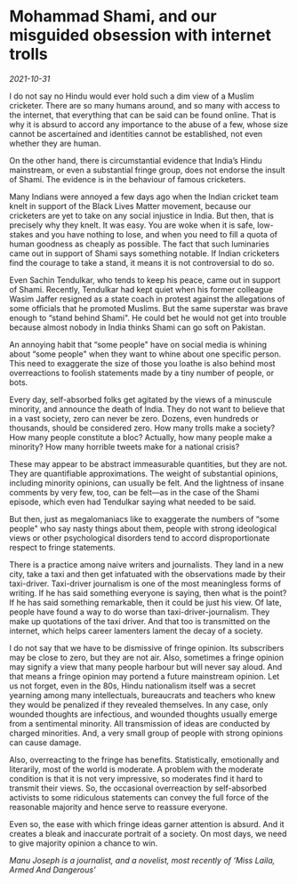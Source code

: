 # Mohammad Shami, and our misguided obsession with internet trolls

*2021-10-31*

I do not say no Hindu would ever hold such a dim view of a Muslim
cricketer. There are so many humans around, and so many with access to
the internet, that everything that can be said can be found online. That
is why it is absurd to accord any importance to the abuse of a few,
whose size cannot be ascertained and identities cannot be established,
not even whether they are human.

On the other hand, there is circumstantial evidence that India’s Hindu
mainstream, or even a substantial fringe group, does not endorse the
insult of Shami. The evidence is in the behaviour of famous cricketers.

Many Indians were annoyed a few days ago when the Indian cricket team
knelt in support of the Black Lives Matter movement, because our
cricketers are yet to take on any social injustice in India. But then,
that is precisely why they knelt. It was easy. You are woke when it is
safe, low-stakes and you have nothing to lose, and when you need to fill
a quota of human goodness as cheaply as possible. The fact that such
luminaries came out in support of Shami says something notable. If
Indian cricketers find the courage to take a stand, it means it is not
controversial to do so.

Even Sachin Tendulkar, who tends to keep his peace, came out in support
of Shami. Recently, Tendulkar had kept quiet when his former colleague
Wasim Jaffer resigned as a state coach in protest against the
allegations of some officials that he promoted Muslims. But the same
superstar was brave enough to “stand behind Shami". He could bet he
would not get into trouble because almost nobody in India thinks Shami
can go soft on Pakistan.

An annoying habit that “some people" have on social media is whining
about “some people" when they want to whine about one specific person.
This need to exaggerate the size of those you loathe is also behind most
overreactions to foolish statements made by a tiny number of people, or
bots.

Every day, self-absorbed folks get agitated by the views of a minuscule
minority, and announce the death of India. They do not want to believe
that in a vast society, zero can never be zero. Dozens, even hundreds or
thousands, should be considered zero. How many trolls make a society?
How many people constitute a bloc? Actually, how many people make a
minority? How many horrible tweets make for a national crisis?

These may appear to be abstract immeasurable quantities, but they are
not. They are quantifiable approximations. The weight of substantial
opinions, including minority opinions, can usually be felt. And the
lightness of insane comments by very few, too, can be felt—as in the
case of the Shami episode, which even had Tendulkar saying what needed
to be said.

But then, just as megalomaniacs like to exaggerate the numbers of “some
people" who say nasty things about them, people with strong ideological
views or other psychological disorders tend to accord disproportionate
respect to fringe statements.

There is a practice among naive writers and journalists. They land in a
new city, take a taxi and then get infatuated with the observations made
by their taxi-driver. Taxi-driver journalism is one of the most
meaningless forms of writing. If he has said something everyone is
saying, then what is the point? If he has said something remarkable,
then it could be just his view. Of late, people have found a way to do
worse than taxi-driver-journalism. They make up quotations of the taxi
driver. And that too is transmitted on the internet, which helps career
lamenters lament the decay of a society.

I do not say that we have to be dismissive of fringe opinion. Its
subscribers may be close to zero, but they are not air. Also, sometimes
a fringe opinion may signify a view that many people harbour but will
never say aloud. And that means a fringe opinion may portend a future
mainstream opinion. Let us not forget, even in the 80s, Hindu
nationalism itself was a secret yearning among many intellectuals,
bureaucrats and teachers who knew they would be penalized if they
revealed themselves. In any case, only wounded thoughts are infectious,
and wounded thoughts usually emerge from a sentimental minority. All
transmission of ideas are conducted by charged minorities. And, a very
small group of people with strong opinions can cause damage.

Also, overreacting to the fringe has benefits. Statistically,
emotionally and literarily, most of the world is moderate. A problem
with the moderate condition is that it is not very impressive, so
moderates find it hard to transmit their views. So, the occasional
overreaction by self-absorbed activists to some ridiculous statements
can convey the full force of the reasonable majority and hence serve to
reassure everyone.

Even so, the ease with which fringe ideas garner attention is absurd.
And it creates a bleak and inaccurate portrait of a society. On most
days, we need to give majority opinion a chance to win.

*Manu Joseph is a journalist, and a novelist, most recently of ‘Miss
Laila, Armed And Dangerous’*
